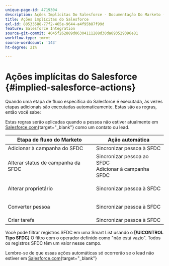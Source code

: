 ```yaml
---
unique-page-id: 4719304
description: Ações Implícitas Do Salesforce - Documentação Do Marketo - Documentação Do Produto
title: Ações implícitas do Salesforce
exl-id: 88533588-77f2-465e-9644-a4f95b87f99d
feature: Salesforce Integration
source-git-commit: 4045f262889d06304111288d30da893529396e81
workflow-type: tm+mt
source-wordcount: '143'
ht-degree: 21%

---
```


# Ações implícitas do Salesforce {#implied-salesforce-actions}

Quando uma etapa de fluxo específica do Salesforce é executada, às vezes etapas adicionais são executadas automaticamente. Estas são as regras, então você sabe:

Estas regras serão aplicadas quando a pessoa não estiver atualmente em [Salesforce.com](https://Salesforce.com){target="_blank"} como um contato ou lead.

<table> 
 <thead> 
  <tr> 
   <th>Etapa de fluxo do Marketo</th> 
   <th>Ação automática</th> 
  </tr> 
 </thead> 
 <tbody> 
  <tr> 
   <td>Adicionar à campanha do SFDC</td> 
   <td>Sincronizar pessoa à SFDC</td> 
  </tr> 
  <tr> 
   <td>Alterar status de campanha da SFDC</td> 
   <td>Sincronizar pessoa ao SFDC<br>Adicionar à campanha SFDC</td> 
  </tr> 
  <tr> 
   <td>Alterar proprietário</td> 
   <td><p>Sincronizar pessoa à SFDC</p></td> 
  </tr> 
  <tr> 
   <td>Converter pessoa</td> 
   <td><p>Sincronizar pessoa à SFDC</p></td> 
  </tr> 
  <tr> 
   <td>Criar tarefa</td> 
   <td>Sincronizar pessoa à SFDC</td> 
  </tr> 
 </tbody> 
</table>

Você pode filtrar registros SFDC em uma Smart List usando o **[!UICONTROL Tipo SFDC]** O filtro com o operador definido como &quot;não está vazio&quot;. Todos os registros SFDC têm um valor nesse campo.

Lembre-se de que essas ações automáticas só ocorrerão se o lead não estiver em [Salesforce.com](https://salesforce.com){target="_blank"}
